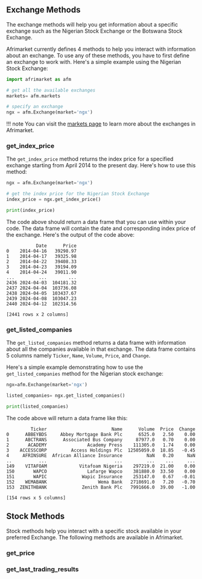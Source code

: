 ## **Exchange Methods**
The exchange methods will help you get information about a specific exchange such as the Nigerian Stock Exchange or the Botswana Stock Exchange.

Afrimarket currently defines 4 methods to help you interact with information about an exchange. To use any of these methods, you have to first define an exchange to work with. Here's a simple example using the Nigerian Stock Exchange:
```python
import afrimarket as afm

# get all the available exchanges
markets= afm.markets

# specify an exchange
ngx = afm.Exchange(market='ngx')
```
!!! note
    You can visit the [markets page](./markets.md) to learn more about the exchanges in Afrimarket.


### **get_index_price**
The `get_index_price` method returns the index price for a specified exchange starting from April 2014 to the present day. Here's how to use this method:

```python
ngx = afm.Exchange(market='ngx')

# get the index price for the Nigerian Stock Exchange
index_price = ngx.get_index_price()

print(index_price)
```
The code above should return a data frame that you can use within your code. The data frame will contain the date and corresponding index price of the exchange. Here's the output of the code above:

```shell
           Date      Price
0    2014-04-16   39298.97
1    2014-04-17   39325.98
2    2014-04-22   39408.33
3    2014-04-23   39194.09
4    2014-04-24   39011.90
...         ...        ...
2436 2024-04-03  104181.32
2437 2024-04-04  103736.08
2438 2024-04-05  103437.67
2439 2024-04-08  103047.23
2440 2024-04-12  102314.56

[2441 rows x 2 columns]
```

### **get_listed_companies**
The `get_listed_companies` method returns a data frame with information about all the companies available in that exchange. The data frame contains 5 columns namely `Ticker`, `Name`, `Volume`, `Price`, and `Change`.

Here's a simple example demonstrating how to use the `get_listed_companies` method for the Nigerian stock exchange:
```Python
ngx=afm.Exchange(market='ngx')

listed_companies= ngx.get_listed_companies()

print(listed_companies)
```

The code above will return a data frame like this:

```shell
         Ticker                        Name      Volume  Price  Change
0      ABBEYBDS     Abbey Mortgage Bank Plc      6525.0   2.50    0.00
1      ABCTRANS      Associated Bus Company     87977.0   0.70    0.00
2       ACADEMY               Academy Press    111305.0   1.74    0.00
3    ACCESSCORP         Access Holdings Plc  12505059.0  18.85   -0.45
4     AFRINSURE  African Alliance Insurance         NaN   0.20     NaN
..          ...                         ...         ...    ...     ...
149    VITAFOAM            Vitafoam Nigeria    297219.0  21.00    0.00
150       WAPCO               Lafarge Wapco    381880.0  33.50    0.00
151       WAPIC             Wapic Insurance    253147.0   0.67   -0.01
152    WEMABANK                   Wema Bank   2718691.0   7.20   -0.70
153  ZENITHBANK             Zenith Bank Plc   7991666.0  39.00   -1.00

[154 rows x 5 columns]
```

<!-- ### **get_top_gainers**
The `get_top_gainers` method will return a data frame containing  -->


<!-- ### **get_bottom_losers** -->


## **Stock Methods**
Stock methods help you interact with a specific stock available in your preferred Exchange. The following methods are available in Afrimarket.

### **get_price**

### **get_last_trading_results**
